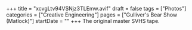 +++
title = "xcvgLtv94VSNjz3TLEmw.avif"
draft = false
tags = ["Photos"]
categories = ["Creative Engineering"]
pages = ["Gulliver's Bear Show (Matlock)"]
startDate = ""
+++
The original master SVHS tape.
